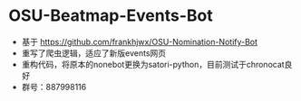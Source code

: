 # OSU-Beatmap-Events-Bot
- 基于 https://github.com/frankhjwx/OSU-Nomination-Notify-Bot 
- 重写了爬虫逻辑，适应了新版events网页
- 重构代码，将原本的nonebot更换为satori-python，目前测试于chronocat良好
- 群号：887998116

